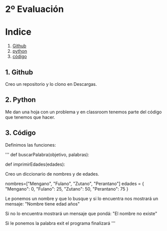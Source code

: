 # 2º Evaluación 
# Indice

1. [Github](#1-github)
2. [python](#2-python)
3. [código](#3-código)


## 1. Github
Creo un repositorio y lo clono en Descargas.

## 2. Python
Me dan una hoja con un problema y en classroom tenemos parte del código que tenemos que hacer.

## 3. Código

Definimos las funciones:

'''
def buscarPalabra(objetivo, palabras):

def imprimirEdades(edades):



Creo un diccionario de nombres y de edades.

nombres=["Mengano", "Fulano", "Zutano", "Perantano"]
edades = {
    "Mengano": 0,
    "Fulano": 25,
    "Zutano": 50,
    "Perantano": 75
}

Le ponemos un nombre y que lo busque y si lo encuentra nos mostrará un mensaje: "Nombre tiene edad años"

Si no lo encuentra mostrará un mensaje que pondá: "El nombre no existe"

Si le ponemos la palabra exit el programa finalizará
'''